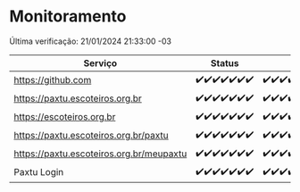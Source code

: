 # Monitoramento

Última verificação: 21/01/2024 21:33:00 -03

|Serviço|Status|Últimas 24h|
|---|---|---|
|https://github.com|<span title="2024-01-14: OK=24">✔️</span><span title="2024-01-15: OK=24">✔️</span><span title="2024-01-16: OK=24">✔️</span><span title="2024-01-17: OK=24">✔️</span><span title="2024-01-18: OK=24">✔️</span><span title="2024-01-19: OK=24">✔️</span><span title="2024-01-20: OK=24">✔️</span>|<span title="20/01/2024 21:35:00 -03 : 200">✔️</span><span title="20/01/2024 22:55:00 -03 : 200">✔️</span><span title="20/01/2024 23:26:00 -03 : 200">✔️</span><span title="21/01/2024 00:07:00 -03 : 200">✔️</span><span title="21/01/2024 01:07:00 -03 : 200">✔️</span><span title="21/01/2024 02:40:00 -03 : 200">✔️</span><span title="21/01/2024 03:08:00 -03 : 200">✔️</span><span title="21/01/2024 04:05:00 -03 : 200">✔️</span><span title="21/01/2024 05:07:00 -03 : 200">✔️</span><span title="21/01/2024 06:06:00 -03 : 200">✔️</span><span title="21/01/2024 07:06:00 -03 : 200">✔️</span><span title="21/01/2024 08:03:00 -03 : 200">✔️</span><span title="21/01/2024 09:10:00 -03 : 200">✔️</span><span title="21/01/2024 10:07:00 -03 : 200">✔️</span><span title="21/01/2024 11:04:00 -03 : 200">✔️</span><span title="21/01/2024 12:04:00 -03 : 200">✔️</span><span title="21/01/2024 13:06:00 -03 : 200">✔️</span><span title="21/01/2024 14:04:00 -03 : 200">✔️</span><span title="21/01/2024 15:07:00 -03 : 200">✔️</span><span title="21/01/2024 16:03:00 -03 : 200">✔️</span><span title="21/01/2024 17:06:00 -03 : 200">✔️</span><span title="21/01/2024 18:03:00 -03 : 200">✔️</span><span title="21/01/2024 19:04:00 -03 : 200">✔️</span><span title="21/01/2024 20:06:00 -03 : 200">✔️</span><span title="21/01/2024 21:33:00 -03 : 200">✔️</span>|
|https://paxtu.escoteiros.org.br|<span title="2024-01-14: OK=24">✔️</span><span title="2024-01-15: OK=24">✔️</span><span title="2024-01-16: OK=24">✔️</span><span title="2024-01-17: OK=24">✔️</span><span title="2024-01-18: OK=24">✔️</span><span title="2024-01-19: OK=24">✔️</span><span title="2024-01-20: OK=24">✔️</span>|<span title="20/01/2024 21:35:00 -03 : 200">✔️</span><span title="20/01/2024 22:55:00 -03 : 200">✔️</span><span title="20/01/2024 23:26:00 -03 : 200">✔️</span><span title="21/01/2024 00:07:00 -03 : 200">✔️</span><span title="21/01/2024 01:07:00 -03 : 200">✔️</span><span title="21/01/2024 02:40:00 -03 : 200">✔️</span><span title="21/01/2024 03:08:00 -03 : 200">✔️</span><span title="21/01/2024 04:05:00 -03 : 200">✔️</span><span title="21/01/2024 05:07:00 -03 : 200">✔️</span><span title="21/01/2024 06:06:00 -03 : 200">✔️</span><span title="21/01/2024 07:06:00 -03 : 200">✔️</span><span title="21/01/2024 08:03:00 -03 : 200">✔️</span><span title="21/01/2024 09:10:00 -03 : 200">✔️</span><span title="21/01/2024 10:07:00 -03 : 200">✔️</span><span title="21/01/2024 11:04:00 -03 : 200">✔️</span><span title="21/01/2024 12:04:00 -03 : 200">✔️</span><span title="21/01/2024 13:06:00 -03 : 200">✔️</span><span title="21/01/2024 14:04:00 -03 : 200">✔️</span><span title="21/01/2024 15:07:00 -03 : 200">✔️</span><span title="21/01/2024 16:03:00 -03 : 200">✔️</span><span title="21/01/2024 17:06:00 -03 : 200">✔️</span><span title="21/01/2024 18:03:00 -03 : 200">✔️</span><span title="21/01/2024 19:04:00 -03 : 200">✔️</span><span title="21/01/2024 20:06:00 -03 : 200">✔️</span><span title="21/01/2024 21:33:00 -03 : 200">✔️</span>|
|https://escoteiros.org.br|<span title="2024-01-14: OK=24">✔️</span><span title="2024-01-15: OK=24">✔️</span><span title="2024-01-16: OK=24">✔️</span><span title="2024-01-17: OK=24">✔️</span><span title="2024-01-18: OK=24">✔️</span><span title="2024-01-19: OK=24">✔️</span><span title="2024-01-20: OK=24">✔️</span>|<span title="20/01/2024 21:35:00 -03 : 200">✔️</span><span title="20/01/2024 22:55:00 -03 : 200">✔️</span><span title="20/01/2024 23:26:00 -03 : 200">✔️</span><span title="21/01/2024 00:07:00 -03 : 200">✔️</span><span title="21/01/2024 01:07:00 -03 : 200">✔️</span><span title="21/01/2024 02:40:00 -03 : 200">✔️</span><span title="21/01/2024 03:08:00 -03 : 200">✔️</span><span title="21/01/2024 04:05:00 -03 : 200">✔️</span><span title="21/01/2024 05:07:00 -03 : 200">✔️</span><span title="21/01/2024 06:06:00 -03 : 200">✔️</span><span title="21/01/2024 07:06:00 -03 : 200">✔️</span><span title="21/01/2024 08:03:00 -03 : 200">✔️</span><span title="21/01/2024 09:10:00 -03 : 200">✔️</span><span title="21/01/2024 10:07:00 -03 : 200">✔️</span><span title="21/01/2024 11:04:00 -03 : 200">✔️</span><span title="21/01/2024 12:04:00 -03 : 200">✔️</span><span title="21/01/2024 13:06:00 -03 : 200">✔️</span><span title="21/01/2024 14:04:00 -03 : 200">✔️</span><span title="21/01/2024 15:07:00 -03 : 200">✔️</span><span title="21/01/2024 16:03:00 -03 : 200">✔️</span><span title="21/01/2024 17:06:00 -03 : 200">✔️</span><span title="21/01/2024 18:03:00 -03 : 200">✔️</span><span title="21/01/2024 19:04:00 -03 : 200">✔️</span><span title="21/01/2024 20:06:00 -03 : 200">✔️</span><span title="21/01/2024 21:33:00 -03 : 200">✔️</span>|
|https://paxtu.escoteiros.org.br/paxtu|<span title="2024-01-14: OK=24">✔️</span><span title="2024-01-15: OK=24">✔️</span><span title="2024-01-16: OK=24">✔️</span><span title="2024-01-17: OK=24">✔️</span><span title="2024-01-18: OK=24">✔️</span><span title="2024-01-19: OK=24">✔️</span><span title="2024-01-20: OK=24">✔️</span>|<span title="20/01/2024 21:35:00 -03 : 200">✔️</span><span title="20/01/2024 22:55:00 -03 : 200">✔️</span><span title="20/01/2024 23:26:00 -03 : 200">✔️</span><span title="21/01/2024 00:07:00 -03 : 200">✔️</span><span title="21/01/2024 01:07:00 -03 : 200">✔️</span><span title="21/01/2024 02:40:00 -03 : 200">✔️</span><span title="21/01/2024 03:08:00 -03 : 200">✔️</span><span title="21/01/2024 04:05:00 -03 : 200">✔️</span><span title="21/01/2024 05:07:00 -03 : 200">✔️</span><span title="21/01/2024 06:06:00 -03 : 200">✔️</span><span title="21/01/2024 07:06:00 -03 : 200">✔️</span><span title="21/01/2024 08:03:00 -03 : 200">✔️</span><span title="21/01/2024 09:10:00 -03 : 200">✔️</span><span title="21/01/2024 10:07:00 -03 : 200">✔️</span><span title="21/01/2024 11:04:00 -03 : 200">✔️</span><span title="21/01/2024 12:04:00 -03 : 200">✔️</span><span title="21/01/2024 13:06:00 -03 : 200">✔️</span><span title="21/01/2024 14:04:00 -03 : 200">✔️</span><span title="21/01/2024 15:07:00 -03 : 200">✔️</span><span title="21/01/2024 16:03:00 -03 : 200">✔️</span><span title="21/01/2024 17:06:00 -03 : 200">✔️</span><span title="21/01/2024 18:03:00 -03 : 200">✔️</span><span title="21/01/2024 19:04:00 -03 : 200">✔️</span><span title="21/01/2024 20:06:00 -03 : 200">✔️</span><span title="21/01/2024 21:33:00 -03 : 200">✔️</span>|
|https://paxtu.escoteiros.org.br/meupaxtu|<span title="2024-01-14: OK=24">✔️</span><span title="2024-01-15: OK=24">✔️</span><span title="2024-01-16: OK=24">✔️</span><span title="2024-01-17: OK=24">✔️</span><span title="2024-01-18: OK=24">✔️</span><span title="2024-01-19: OK=24">✔️</span><span title="2024-01-20: OK=24">✔️</span>|<span title="20/01/2024 21:35:00 -03 : 200">✔️</span><span title="20/01/2024 22:55:00 -03 : 200">✔️</span><span title="20/01/2024 23:26:00 -03 : 200">✔️</span><span title="21/01/2024 00:07:00 -03 : 200">✔️</span><span title="21/01/2024 01:07:00 -03 : 200">✔️</span><span title="21/01/2024 02:40:00 -03 : 200">✔️</span><span title="21/01/2024 03:08:00 -03 : 200">✔️</span><span title="21/01/2024 04:05:00 -03 : 200">✔️</span><span title="21/01/2024 05:07:00 -03 : 200">✔️</span><span title="21/01/2024 06:06:00 -03 : 200">✔️</span><span title="21/01/2024 07:06:00 -03 : 200">✔️</span><span title="21/01/2024 08:03:00 -03 : 200">✔️</span><span title="21/01/2024 09:10:00 -03 : 200">✔️</span><span title="21/01/2024 10:07:00 -03 : 200">✔️</span><span title="21/01/2024 11:04:00 -03 : 200">✔️</span><span title="21/01/2024 12:04:00 -03 : 200">✔️</span><span title="21/01/2024 13:06:00 -03 : 200">✔️</span><span title="21/01/2024 14:04:00 -03 : 200">✔️</span><span title="21/01/2024 15:07:00 -03 : 200">✔️</span><span title="21/01/2024 16:03:00 -03 : 200">✔️</span><span title="21/01/2024 17:06:00 -03 : 200">✔️</span><span title="21/01/2024 18:03:00 -03 : 200">✔️</span><span title="21/01/2024 19:04:00 -03 : 200">✔️</span><span title="21/01/2024 20:06:00 -03 : 200">✔️</span><span title="21/01/2024 21:33:00 -03 : 200">✔️</span>|
|Paxtu Login|<span title="2024-01-14: OK=24">✔️</span><span title="2024-01-15: OK=24">✔️</span><span title="2024-01-16: OK=24">✔️</span><span title="2024-01-17: OK=24">✔️</span><span title="2024-01-18: OK=24">✔️</span><span title="2024-01-19: OK=24">✔️</span><span title="2024-01-20: OK=24">✔️</span>|<span title="20/01/2024 21:35:00 -03 : 200">✔️</span><span title="20/01/2024 22:55:00 -03 : 200">✔️</span><span title="20/01/2024 23:26:00 -03 : 200">✔️</span><span title="21/01/2024 00:07:00 -03 : 200">✔️</span><span title="21/01/2024 01:07:00 -03 : 200">✔️</span><span title="21/01/2024 02:40:00 -03 : 200">✔️</span><span title="21/01/2024 03:08:00 -03 : 200">✔️</span><span title="21/01/2024 04:05:00 -03 : 200">✔️</span><span title="21/01/2024 05:07:00 -03 : 200">✔️</span><span title="21/01/2024 06:06:00 -03 : 200">✔️</span><span title="21/01/2024 07:06:00 -03 : 200">✔️</span><span title="21/01/2024 08:03:00 -03 : 200">✔️</span><span title="21/01/2024 09:10:00 -03 : 200">✔️</span><span title="21/01/2024 10:07:00 -03 : 200">✔️</span><span title="21/01/2024 11:04:00 -03 : 200">✔️</span><span title="21/01/2024 12:04:00 -03 : 200">✔️</span><span title="21/01/2024 13:06:00 -03 : 200">✔️</span><span title="21/01/2024 14:04:00 -03 : 200">✔️</span><span title="21/01/2024 15:07:00 -03 : 200">✔️</span><span title="21/01/2024 16:03:00 -03 : 200">✔️</span><span title="21/01/2024 17:06:00 -03 : 200">✔️</span><span title="21/01/2024 18:03:00 -03 : 200">✔️</span><span title="21/01/2024 19:04:00 -03 : 200">✔️</span><span title="21/01/2024 20:06:00 -03 : 200">✔️</span><span title="21/01/2024 21:33:00 -03 : 200">✔️</span>|
